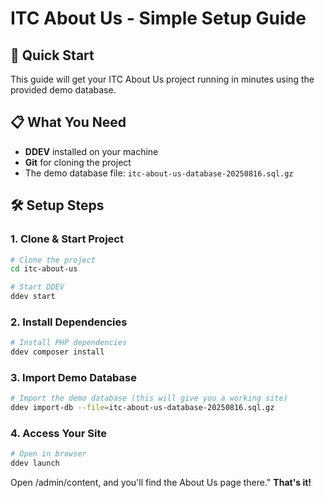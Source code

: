 # ITC About Us - Simple Setup Guide

## 🚀 Quick Start

This guide will get your ITC About Us project running in minutes using the provided demo database.

## 📋 What You Need

- **DDEV** installed on your machine
- **Git** for cloning the project
- The demo database file: `itc-about-us-database-20250816.sql.gz`

## 🛠️ Setup Steps

### 1. Clone & Start Project
```bash
# Clone the project
cd itc-about-us

# Start DDEV
ddev start
```

### 2. Install Dependencies
```bash
# Install PHP dependencies
ddev composer install
```

### 3. Import Demo Database
```bash
# Import the demo database (this will give you a working site)
ddev import-db --file=itc-about-us-database-20250816.sql.gz
```

### 4. Access Your Site
```bash
# Open in browser
ddev launch
```
Open /admin/content, and you'll find the About Us page there."
**That's it!** 
